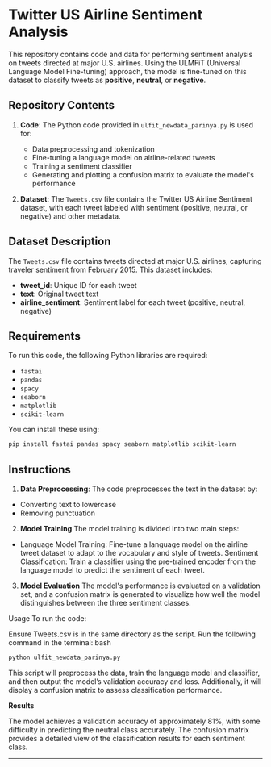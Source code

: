 # Twitter US Airline Sentiment Analysis

This repository contains code and data for performing sentiment analysis on tweets directed at major U.S. airlines. Using the ULMFiT (Universal Language Model Fine-tuning) approach, the model is fine-tuned on this dataset to classify tweets as **positive**, **neutral**, or **negative**.

## Repository Contents

1. **Code**: The Python code provided in `ulfit_newdata_parinya.py` is used for:
   - Data preprocessing and tokenization
   - Fine-tuning a language model on airline-related tweets
   - Training a sentiment classifier
   - Generating and plotting a confusion matrix to evaluate the model's performance

2. **Dataset**: The `Tweets.csv` file contains the Twitter US Airline Sentiment dataset, with each tweet labeled with sentiment (positive, neutral, or negative) and other metadata.

## Dataset Description

The `Tweets.csv` file contains tweets directed at major U.S. airlines, capturing traveler sentiment from February 2015. This dataset includes:
- **tweet_id**: Unique ID for each tweet
- **text**: Original tweet text
- **airline_sentiment**: Sentiment label for each tweet (positive, neutral, negative)

## Requirements

To run this code, the following Python libraries are required:
- `fastai`
- `pandas`
- `spacy`
- `seaborn`
- `matplotlib`
- `scikit-learn`
  
You can install these using:
```bash
pip install fastai pandas spacy seaborn matplotlib scikit-learn
```

## Instructions
1. **Data Preprocessing**: The code preprocesses the text in the dataset by:
- Converting text to lowercase
- Removing punctuation

2. **Model Training**
The model training is divided into two main steps:

- Language Model Training: Fine-tune a language model on the airline tweet dataset to adapt to the vocabulary and style of tweets.
Sentiment Classification: Train a classifier using the pre-trained encoder from the language model to predict the sentiment of each tweet.

3. **Model Evaluation**
The model's performance is evaluated on a validation set, and a confusion matrix is generated to visualize how well the model distinguishes between the three sentiment classes.

Usage
To run the code:

Ensure Tweets.csv is in the same directory as the script.
Run the following command in the terminal:
bash
```bash
python ulfit_newdata_parinya.py
```
This script will preprocess the data, train the language model and classifier, and then output the model’s validation accuracy and loss. Additionally, it will display a confusion matrix to assess classification performance.

**Results**

The model achieves a validation accuracy of approximately 81%, with some difficulty in predicting the neutral class accurately. The confusion matrix provides a detailed view of the classification results for each sentiment class.

---
